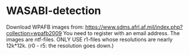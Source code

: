 # WASABI-detection
Download WPAFB images from: https://www.sdms.afrl.af.mil/index.php?collection=wpafb2009
You need to register with an email address.
The images are ntf-files. ONLY USE r1-files whose resolutions are nearly 12k*12k. (r0 - r5: the resolution goes down.)
